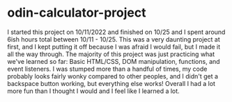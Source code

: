 # odin-calculator-project

I started this project on 10/11/2022 and finished on 10/25 and I spent around 6ish hours total between 10/11 - 10/25. This was a very daunting project at first, and I kept putting it off because I was afraid I would fail, but I made it all the way through. The majority of this project was just practicing what we've learned so far: Basic HTML/CSS, DOM manipulation, functions, and event listeners. I was stumped more than a handful of times, my code probably looks fairly wonky compared to other peoples, and I didn't get a backspace button working, but everything else works! Overall I had a lot more fun than I thought I would and I feel like I learned a lot.